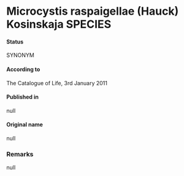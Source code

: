 # Microcystis raspaigellae (Hauck) Kosinskaja SPECIES

#### Status
SYNONYM

#### According to
The Catalogue of Life, 3rd January 2011

#### Published in
null

#### Original name
null

### Remarks
null